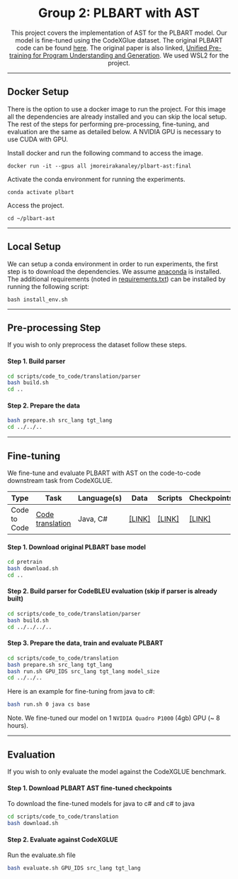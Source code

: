 <div align="center">

<h1>Group 2: PLBART with AST</h1>

This project covers the implementation of AST for the PLBART model. Our model is fine-tuned using the CodeXGlue dataset. The original PLBART code can be found [here](https://github.com/wasiahmad/PLBART). The original paper is also linked, [Unified Pre-training for Program Understanding and Generation](https://www.aclweb.org/anthology/2021.naacl-main.211/). We used WSL2 for the project.

</div>

______________________________________________________________________

## Docker Setup
There is the option to use a docker image to run the project. For this image all the dependencies are already installed and you can skip the local setup. The rest of the steps for performing pre-processing, fine-tuning, and evaluation are the same as detailed below. A NVIDIA GPU is necessary to use CUDA with GPU.

Install docker and run the following command to access the image.

```
docker run -it --gpus all jmoreirakanaley/plbart-ast:final
```

Activate the conda environment for running the experiments.
```
conda activate plbart
```

Access the project.
```
cd ~/plbart-ast
```

______________________________________________________________________

## Local Setup

We can setup a conda environment in order to run experiments, the first step is to download the dependencies. We
assume [anaconda](https://www.anaconda.com/) is installed. The additional requirements
(noted in [requirements.txt](https://github.com/ML4SE2022/group2/blob/main/requirements.txt)) can be installed by
running the following script:

```
bash install_env.sh
```

______________________________________________________________________
## Pre-processing Step
If you wish to only preprocess the dataset follow these steps.

#### Step 1. Build parser

```bash
cd scripts/code_to_code/translation/parser
bash build.sh
cd ..
```
#### Step 2. Prepare the data

```bash
bash prepare.sh src_lang tgt_lang
cd ../../..
```

______________________________________________________________________
## Fine-tuning

We fine-tune and evaluate PLBART with AST on the code-to-code downstream task from CodeXGLUE.

<table>
    <thead>
        <tr>
            <th>Type</th>
            <th>Task</th>
            <th>Language(s)</th>
            <th>Data</th>
            <th>Scripts</th>
            <th>Checkpoints</th>
            <th>Results</th>
        </tr>
    </thead>
    <tbody>
        <tr>
            <td rowspan=4>Code to Code</td>
            <td><a href="https://github.com/microsoft/CodeXGLUE/tree/main/Code-Code/code-to-code-trans" target="_blank">Code translation</a></td>
            <td>Java, C#</td>
            <td rowspan=4><a href="https://github.com/ML4SE2022/group2/tree/main/data/codeXglue/code-to-code/dataset" target="_blank">[LINK]</a></td>
            <td><a href="https://github.com/ML4SE2022/group2/tree/main/scripts/code_to_code/translation">[LINK]</a></td>
            <td><a href="https://drive.google.com/drive/folders/1TGbjJLAaHBc4NO9Ntwa6Zh7togpy77Kv" target="_blank">[LINK]</a></td>
            <td><a href="https://docs.google.com/spreadsheets/d/13PCi6XdwlFJfb8GItTasHWQyjFnYWyXm0FPn_k5hafM/edit?usp=sharing" target="_blank">[LINK]</a></td>
        </tr>
    </tbody>
</table>

#### Step 1. Download original PLBART base model

```bash
cd pretrain
bash download.sh
cd ..
```

#### Step 2. Build parser for CodeBLEU evaluation (skip if parser is already built)

```bash
cd scripts/code_to_code/translation/parser
bash build.sh
cd ../../../..
```

#### Step 3. Prepare the data, train and evaluate PLBART

```bash
cd scripts/code_to_code/translation
bash prepare.sh src_lang tgt_lang
bash run.sh GPU_IDS src_lang tgt_lang model_size
cd ../../..
```
Here is an example for fine-tuning from java to c#:
```bash
bash run.sh 0 java cs base
```

Note. We fine-tuned our model on 1 `NVIDIA Quadro P1000` (4gb) GPU (~ 8 hours).

______________________________________________________________________
## Evaluation

If you wish to only evaluate the model against the CodeXGLUE benchmark. 

#### Step 1. Download PLBART AST fine-tuned checkpoints

To download the fine-tuned models for java to c# and c# to java

```bash
cd scripts/code_to_code/translation
bash download.sh
```

#### Step 2. Evaluate against CodeXGLUE
Run the evaluate.sh file
```bash
bash evaluate.sh GPU_IDS src_lang tgt_lang
```
